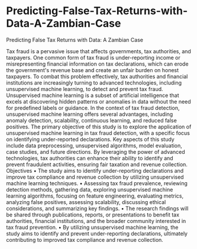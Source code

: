 # Predicting-False-Tax-Returns-with-Data-A-Zambian-Case
Predicting False Tax Returns with Data: A Zambian Case

Tax fraud is a pervasive issue that affects governments, tax authorities, and taxpayers. One common form of tax fraud is under-reporting income or misrepresenting financial information on tax declarations, which can erode the government's revenue base and create an unfair burden on honest taxpayers. To combat this problem effectively, tax authorities and financial institutions are increasingly turning to advanced technologies, including unsupervised machine learning, to detect and prevent tax fraud. Unsupervised machine learning is a subset of artificial intelligence that excels at discovering hidden patterns or anomalies in data without the need for predefined labels or guidance. 
In the context of tax fraud detection, unsupervised machine learning offers several advantages, including anomaly detection, scalability, continuous learning, and reduced false positives. The primary objective of this study is to explore the application of unsupervised machine learning in tax fraud detection, with a specific focus on identifying under-reported declarations. Key aspects of this study include data preprocessing, unsupervised algorithms, model evaluation, case studies, and future directions. By leveraging the power of advanced technologies, tax authorities can enhance their ability to identify and prevent fraudulent activities, ensuring fair taxation and revenue collection.
Objectives
•	The study aims to identify under-reporting declarations and improve tax compliance and revenue collection by utilizing unsupervised machine learning techniques.
•	Assessing tax fraud prevalence, reviewing detection methods, gathering data, exploring unsupervised machine learning algorithms, focusing on feature engineering, evaluating metrics, analyzing false positives, assessing scalability, discussing ethical considerations, and summarizing key findings.
•	The research findings will be shared through publications, reports, or presentations to benefit tax authorities, financial institutions, and the broader community interested in tax fraud prevention.
•	By utilizing unsupervised machine learning, the study aims to identify and prevent under-reporting declarations, ultimately contributing to improved tax compliance and revenue collection.
